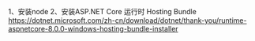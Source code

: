 1、安装node
2、安装ASP.NET Core 运行时 Hosting Bundle
https://dotnet.microsoft.com/zh-cn/download/dotnet/thank-you/runtime-aspnetcore-8.0.0-windows-hosting-bundle-installer
